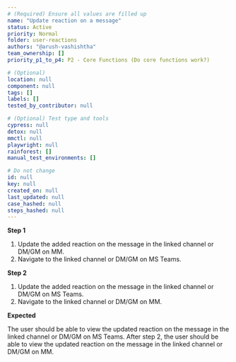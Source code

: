 ```yaml
---
# (Required) Ensure all values are filled up
name: "Update reaction on a message"
status: Active
priority: Normal
folder: user-reactions
authors: "@arush-vashishtha"
team_ownership: []
priority_p1_to_p4: P2 - Core Functions (Do core functions work?)

# (Optional)
location: null
component: null
tags: []
labels: []
tested_by_contributor: null

# (Optional) Test type and tools
cypress: null
detox: null
mmctl: null
playwright: null
rainforest: []
manual_test_environments: []

# Do not change
id: null
key: null
created_on: null
last_updated: null
case_hashed: null
steps_hashed: null
---
```


**Step 1**

1. Update the added reaction on the message in the linked channel or DM/GM on MM.
2. Navigate to the linked channel or DM/GM on MS Teams.

**Step 2**

1. Update the added reaction on the message in the linked channel or DM/GM on MS Teams.
2. Navigate to the linked channel or DM/GM on MM.

**Expected**

The user should be able to view the updated reaction on the message in the linked channel or DM/GM on MS Teams.
After step 2, the user should be able to view the updated reaction on the message in the linked channel or DM/GM on MM.
